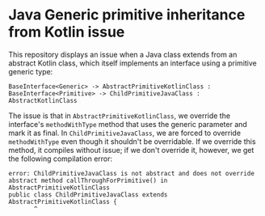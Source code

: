 # Java Generic primitive inheritance from Kotlin issue

This repository displays an issue when a Java class extends from an abstract Kotlin class, which itself implements an interface using a primitive generic type:

```
BaseInterface<Generic> -> AbstractPrimitiveKotlinClass : BaseInterface<Primitive> -> ChildPrimitiveJavaClass : AbstractKotlinClass
```

The issue is that in `AbstractPrimitiveKotlinClass`, we override the interface's `methodWithType` method that uses the generic parameter and mark it as final. In `ChildPrimitiveJavaClass`, we are forced to override `methodWithType` even though it shouldn't be overridable. If we override this method, it compiles without issue; if we don't override it, however, we get the following compilation error:

```
error: ChildPrimitiveJavaClass is not abstract and does not override abstract method callThroughForPrimitive() in AbstractPrimitiveKotlinClass
public class ChildPrimitiveJavaClass extends AbstractPrimitiveKotlinClass {
       ^
```
